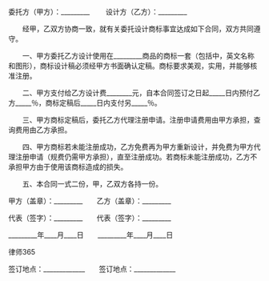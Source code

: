 
 委托方（甲方）：_________
　　设计方（乙方）：_________


　　经甲，乙双方协商一致，就有关委托设计商标事宜达成如下合同，双方共同遵守。


　　一、甲方委托乙方设计使用在_________商品的商标一套（包括中，英文名称和图形），商标设计稿必须经甲方书面确认定稿。商标要求美观，实用，并能够核准注册。


　　二、甲方支付给乙方设计费________元，自本合同签订之日起_____日内预付乙方_____％，商标定稿后_____日内支付另_____％。


　　三、甲方商标定稿后，委托乙方代理注册申请。注册申请费用由甲方承担，查询费用由乙方承担。


　　四、甲方商标若未能注册成功，乙方免费再为甲方重新设计，并免费为甲方代理注册申请（规费仍需甲方承担），直至注册成功。若商标未能注册成功，乙方不承担甲方由于使用该商标造成的损失。


　　五、本合同一式二份，甲，乙双方各持一份。


 



 甲方（盖章）：_________　　乙方（盖章）：_________
 
代表（签字）：_________　　代表（签字）：_________
 
_________年____月____日　　_________年____月____日
 

 

  
律师365

 

 

 
签订地点：_____________　　签订地点：_____________
 

 
 

 
 
 
  
 
  
 
   


   
 

   


   


   
 
 
  
 
 
 

